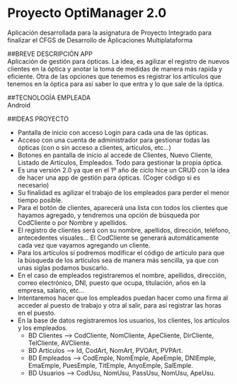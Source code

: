 # Proyecto OptiManager 2.0
Aplicación desarrollada para la asignatura de Proyecto Integrado para finalizar el CFGS de Desarrollo de Aplicaciones Multiplataforma

##BREVE DESCRIPCIÓN APP <br>
Aplicación de gestión para ópticas. La idea, es agilizar el registro de nuevos clientes en la óptica y anotar la toma de medidas de manera más rapida y eficiente. Otra de las opciones que tenemos es registrar los artículos que tenemos en la óptica para así saber lo que entra y lo que sale de la óptica.

##TECNOLOGÍA EMPLEADA <br>
Android

##IDEAS PROYECTO
- Pantalla de inicio con acceso Login para cada una de las ópticas.
- Acceso con una cuenta de administrador para gestionar todas las ópticas (con o sin acceso a clientes, artículos, etc...)
- Botones en pantalla de inicio al accede de Clientes, Nuevo Cliente, Listado de Artículos, Empleados. Todo para gestionar la propia óptica.
- Es una versión 2.0 ya que en el 1º año de ciclo hice un CRUD con la idea de hacer una app de gestión para ópticas. (Coger código si es necesario)
- Su finalidad es agilizar el trabajo de los empleados para perder el menor tiempo posible.
- Para el botón de clientes, aparecerá una lista con todos los clientes que hayamos agregado, y tendremos una opción de búsqueda por CodCliente o por Nombre y apellidos.
- El registro de clientes será con su nombre, apellidos, dirección, teléfono, antecedentes visuales... El CodCliente se generará automáticamente cada vez que vayamos agregando un cliente.
- Para los artículos si podremos modificar el código de artículo para que la búsqueda de los artículos sea de manera más sencilla, ya que con unas siglas podamos buscarlo.
- En el caso de empleados registraremos el nombre, apellidos, dirección, correo electrónico, DNI, puesto que ocupa, titulación, años en la empresa, salario, etc...
- Intentaremos hacer que los empleados puedan hacer como una firma al acceder al puesto de trabajo y otra al salir, para así registrar las horas en el puesto.
- En la base de datos registraremos los usuarios, los clientes, los artículos y los empleados.
  - BD Clientes --> CodCliente, NomCliente, ApeCliente, DirCliente, TelCliente, AVCliente.
  - BD Artículos --> Id, CodArt, NomArt, PVOArt, PVPArt.
  - BD Empleados --> CodEmple, NomEmple, ApeEmple, DNIEmple, EmaEmple, PuesEmple, TitEmple, AnyoEmple, SalEmple.
  - BD Usuarios --> CodUsu, NomUsu, PassUsu, NomUsu, ApeUsu.
